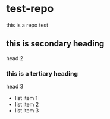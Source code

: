 # test-repo
this is a repo test
## this is secondary heading
head 2
### this is a tertiary heading
head 3
* list item 1
* list item 2
* list item 3
